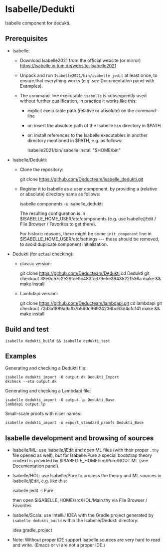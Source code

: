 # Isabelle/Dedukti

Isabelle component for dedukti.


## Prerequisites

  * Isabelle:
  
      - Download Isabelle2021 from the official website (or mirror)
        https://isabelle.in.tum.de/website-Isabelle2021

      - Unpack and run `Isabelle2021/bin/isabelle jedit` at least
        once, to ensure that everything works (e.g. see Documentation
        panel with Examples).

      - The command-line executable `isabelle` is subsequently used
        without further qualification, in practice it works like this:

          + explicit executable path (relative or absolute) on the command-line

          + or: insert the absolute path of the Isabelle `bin`
            directory in $PATH
          
          + or: install references to the Isabelle executables in
            another directory mentioned in $PATH, e.g. as follows:

              Isabelle2021/bin/isabelle install "$HOME/bin"

  * Isabelle/Dedukti:

      - Clone the repository:
      
          git clone https://github.com/Deducteam/isabelle_dedukti.git

      - Register it to Isabelle as a user component, by providing a
        (relative or absolute) directory name as follows:

          isabelle components -u isabelle_dedukti

        The resulting configuration is in
        $ISABELLE_HOME_USER/etc/components (e.g. use Isabelle/jEdit /
        File Browser / Favorites to get there).

        For historic reasons, there might be some `init_component`
        line in $ISABELLE_HOME_USER/etc/settings --- these should be
        removed, to avoid duplicate component initialization.

  * Dedukti (for actual checking):

    - classic version:

        git clone https://github.com/Deducteam/Dedukti
        cd Dedukti
        git checkout 38e0c57c2e29fce9c483fc679e5e3943522f536a
        make && make install

    - Lambdapi version:

        git clone https://github.com/Deducteam/lambdapi.git
        cd lambdapi
        git checkout 72d3a1889a9afb7b560c96924236bc63d4cfc141
        make && make install


## Build and test

```
isabelle dedukti_build && isabelle dedukti_test
```


## Examples

Generating and checking a Dedukti file:

```
isabelle dedukti_import -O output.dk Dedukti_Import
dkcheck --eta output.dk
```

Generating and checking a Lambdapi file:

```
isabelle dedukti_import -O output.lp Dedukti_Base
lambdapi output.lp
```

Small-scale proofs with nicer names:

```
isabelle dedukti_import -o export_standard_proofs Dedukti_Base
```


## Isabelle development and browsing of sources

* Isabelle/ML: use Isabelle/jEdit and open ML files (with their proper
  `.thy` file opened as well), but for Isabelle/Pure a special
  bootstrap theory context is provided by
  $ISABELLE_HOME/src/Pure/ROOT.ML (see Documentation panel).

* Isabelle/HOL: use Isabelle/Pure to process the theory and ML sources
  in Isabelle/jEdit, e.g. like this:

    isabelle jedit -l Pure

  then open $ISABELLE_HOME/src/HOL/Main.thy via File Browser / Favorites

* Isabelle/Scala: use IntelliJ IDEA with the Gradle project generated
  by `isabelle dedukti_build` within the Isabelle/Dedukti directory:

    idea gradle_project

* Note: Without proper IDE support Isabelle sources are very hard to
  read and write.  (Emacs or vi are not a proper IDE.)
